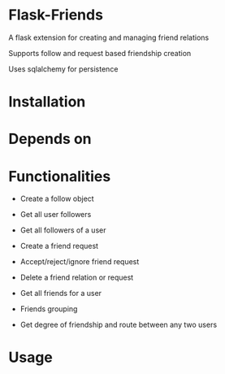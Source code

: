 Flask-Friends
=============

A flask extension for creating and managing friend relations

Supports follow and request based friendship creation

Uses sqlalchemy for persistence

Installation
============

Depends on
==========

Functionalities
===============

* Create a follow object

* Get all user followers

* Get all followers of a user

* Create a friend request

* Accept/reject/ignore friend request

* Delete a friend relation or request

* Get all friends for a user

* Friends grouping

* Get degree of friendship and route between any two users

Usage
=====

